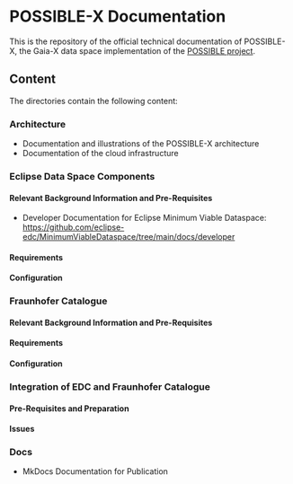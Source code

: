 # POSSIBLE-X Documentation 

This is the repository of the official technical documentation of POSSIBLE-X, the Gaia-X data space implementation of the [POSSIBLE project](https://www.possible-gaia-x.eu/). 

## Content

The directories contain the following content:

### Architecture
- Documentation and illustrations of the POSSIBLE-X architecture
- Documentation of the cloud infrastructure

### Eclipse Data Space Components

#### Relevant Background Information and Pre-Requisites
* Developer Documentation for Eclipse Minimum Viable Dataspace: https://github.com/eclipse-edc/MinimumViableDataspace/tree/main/docs/developer

#### Requirements

#### Configuration

### Fraunhofer Catalogue

#### Relevant Background Information and Pre-Requisites

#### Requirements

#### Configuration

### Integration of EDC and Fraunhofer Catalogue

#### Pre-Requisites and Preparation
#### Issues

### Docs
- MkDocs Documentation for Publication
